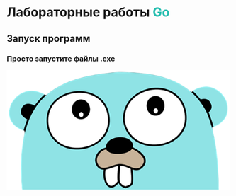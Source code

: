 # Лабораторные работы <span style="color:#29BEB0;">Go</span>
## Запуск программ
### Просто запустите файлы .exe












![go_picture](./go_picture.png)